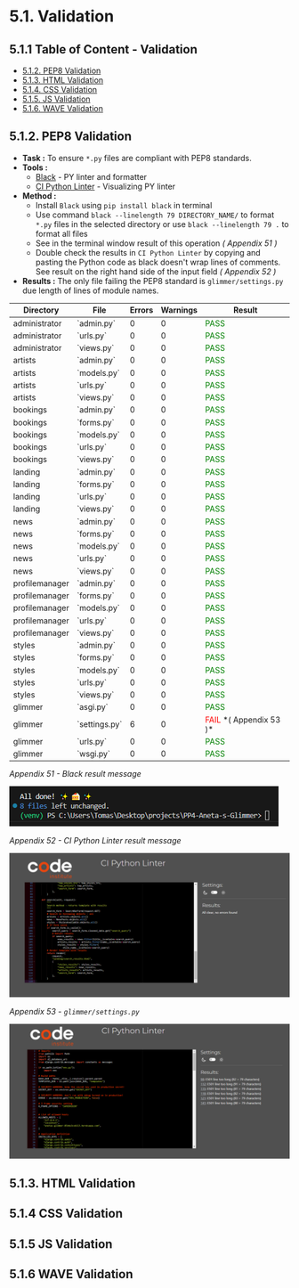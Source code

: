 # **5.1. Validation**

## **5.1.1 Table of Content - Validation**
- [5.1.2. PEP8 Validation]()
- [5.1.3. HTML Validation]()
- [5.1.4. CSS Validation]()
- [5.1.5. JS Validation]()
- [5.1.6. WAVE Validation]()

## **5.1.2. PEP8 Validation**

- **Task :** To ensure `*.py` files are compliant with PEP8 standards.
- **Tools :** 
  - [Black](https://black.readthedocs.io/en/stable/) - PY linter and formatter
  - [CI Python Linter](https://pep8ci.herokuapp.com/) - Visualizing PY linter
- **Method :** 
   - Install `Black` using `pip install black` in terminal
   - Use command `black --linelength 79 DIRECTORY_NAME/` to format `*.py` files in the selected directory or use `black --linelength 79 .` to format all files
   - See in the terminal window result of this operation *( Appendix 51 )*
   - Double check the results in `CI Python Linter` by copying and pasting the Python code as black doesn't wrap lines of comments. See result on the right hand side of the input field *( Appendix 52 )*
- **Results :**
The only file failing the PEP8 standard is `glimmer/settings.py` due length of lines of module names.

| Directory      | File            | Errors | Warnings | Result                                                   |
| -------------- | --------------- | ------ | -------- | -------------------------------------------------------- |
| administrator  | \`admin.py\`    | 0      | 0        | <span style="color:green;">PASS</span>                   |
| administrator  | \`urls.py\`     | 0      | 0        | <span style="color:green;">PASS</span>                   |
| administrator  | \`views.py\`    | 0      | 0        | <span style="color:green;">PASS</span>                   |
| artists        | \`admin.py\`    | 0      | 0        | <span style="color:green;">PASS</span>                   |
| artists        | \`models.py\`   | 0      | 0        | <span style="color:green;">PASS</span>                   |
| artists        | \`urls.py\`     | 0      | 0        | <span style="color:green;">PASS</span>                   |
| artists        | \`views.py\`    | 0      | 0        | <span style="color:green;">PASS</span>                   |
| bookings       | \`admin.py\`    | 0      | 0        | <span style="color:green;">PASS</span>                   |
| bookings       | \`forms.py\`    | 0      | 0        | <span style="color:green;">PASS</span>                   |
| bookings       | \`models.py\`   | 0      | 0        | <span style="color:green;">PASS</span>                   |
| bookings       | \`urls.py\`     | 0      | 0        | <span style="color:green;">PASS</span>                   |
| bookings       | \`views.py\`    | 0      | 0        | <span style="color:green;">PASS</span>                   |
| landing        | \`admin.py\`    | 0      | 0        | <span style="color:green;">PASS</span>                   |
| landing        | \`forms.py\`    | 0      | 0        | <span style="color:green;">PASS</span>                   |
| landing        | \`urls.py\`     | 0      | 0        | <span style="color:green;">PASS</span>                   |
| landing        | \`views.py\`    | 0      | 0        | <span style="color:green;">PASS</span>                   |
| news           | \`admin.py\`    | 0      | 0        | <span style="color:green;">PASS</span>                   |
| news           | \`forms.py\`    | 0      | 0        | <span style="color:green;">PASS</span>                   |
| news           | \`models.py\`   | 0      | 0        | <span style="color:green;">PASS</span>                   |
| news           | \`urls.py\`     | 0      | 0        | <span style="color:green;">PASS</span>                   |
| news           | \`views.py\`    | 0      | 0        | <span style="color:green;">PASS</span>                   |
| profilemanager | \`admin.py\`    | 0      | 0        | <span style="color:green;">PASS</span>                   |
| profilemanager | \`forms.py\`    | 0      | 0        | <span style="color:green;">PASS</span>                   |
| profilemanager | \`models.py\`   | 0      | 0        | <span style="color:green;">PASS</span>                   |
| profilemanager | \`urls.py\`     | 0      | 0        | <span style="color:green;">PASS</span>                   |
| profilemanager | \`views.py\`    | 0      | 0        | <span style="color:green;">PASS</span>                   |
| styles         | \`admin.py\`    | 0      | 0        | <span style="color:green;">PASS</span>                   |
| styles         | \`forms.py\`    | 0      | 0        | <span style="color:green;">PASS</span>                   |
| styles         | \`models.py\`   | 0      | 0        | <span style="color:green;">PASS</span>                   |
| styles         | \`urls.py\`     | 0      | 0        | <span style="color:green;">PASS</span>                   |
| styles         | \`views.py\`    | 0      | 0        | <span style="color:green;">PASS</span>                   |
| glimmer        | \`asgi.py\`     | 0      | 0        | <span style="color:green;">PASS</span>                   |
| glimmer        | \`settings.py\` | 6      | 0        | <span style="color:red;">FAIL</span> \*( Appendix 53 )\* |
| glimmer        | \`urls.py\`     | 0      | 0        | <span style="color:green;">PASS</span>                   |
| glimmer        | \`wsgi.py\`     | 0      | 0        | <span style="color:green;">PASS</span>                   |

*Appendix 51 - Black result message*

![Black result message](/docs/validation/black.png)

*Appendix 52 - CI Python Linter result message*

![CI Python Linter result message](/docs/validation/ci_linter.png)

*Appendix 53 - `glimmer/settings.py`*

![`glimmer/settings.py`](/docs/validation/settings_pep8.png)

## **5.1.3. HTML Validation**

## **5.1.4 CSS Validation**

## **5.1.5 JS Validation**

## **5.1.6 WAVE Validation**